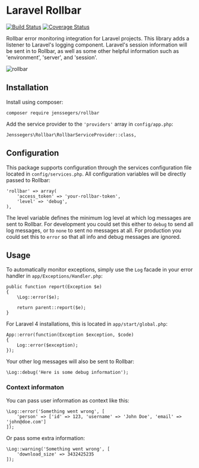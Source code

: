 Laravel Rollbar
===============

[![Build Status](http://img.shields.io/travis/jenssegers/laravel-rollbar.svg)](https://travis-ci.org/jenssegers/laravel-rollbar) [![Coverage Status](http://img.shields.io/coveralls/jenssegers/laravel-rollbar.svg)](https://coveralls.io/r/jenssegers/laravel-rollbar)

Rollbar error monitoring integration for Laravel projects. This library adds a listener to Laravel's logging component. Laravel's session information will be sent in to Rollbar, as well as some other helpful information such as 'environment', 'server', and 'session'.

![rollbar](https://d37gvrvc0wt4s1.cloudfront.net/static/img/features-dashboard1.png?ts=1361907905)

Installation
------------

Install using composer:

    composer require jenssegers/rollbar

Add the service provider to the `'providers'` array in `config/app.php`:

    Jenssegers\Rollbar\RollbarServiceProvider::class,

Configuration
-------------

This package supports configuration through the services configuration file located in `config/services.php`. All configuration variables will be directly passed to Rollbar:

    'rollbar' => array(
        'access_token' => 'your-rollbar-token',
        'level' => 'debug',
    ),

The level variable defines the minimum log level at which log messages are sent to Rollbar. For development you could set this either to `debug` to send all log messages, or to `none` to sent no messages at all. For production you could set this to `error` so that all info and debug messages are ignored.

Usage
-----

To automatically monitor exceptions, simply use the `Log` facade in your error handler in `app/Exceptions/Handler.php`:

    public function report(Exception $e)
    {
        \Log::error($e);

        return parent::report($e);
    }

For Laravel 4 installations, this is located in `app/start/global.php`:

    App::error(function(Exception $exception, $code)
    {
        Log::error($exception);
    });

Your other log messages will also be sent to Rollbar:

    \Log::debug('Here is some debug information');

### Context informaton

You can pass user information as context like this:

    \Log::error('Something went wrong', [
        'person' => ['id' => 123, 'username' => 'John Doe', 'email' => 'john@doe.com']
    ]);

Or pass some extra information:

    \Log::warning('Something went wrong', [
        'download_size' => 3432425235
    ]);
